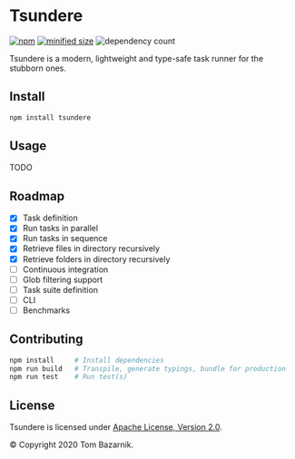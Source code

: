 # Tsundere

[![npm](https://img.shields.io/npm/v/tsundere)](https://www.npmjs.com/package/tsundere) [![minified size](https://img.shields.io/bundlephobia/min/tsundere)](https://bundlephobia.com/result?p=tsundere@latest) ![dependency count](https://badgen.net/bundlephobia/dependency-count/tsundere)

Tsundere is a modern, lightweight and type-safe task runner for the stubborn ones.

## Install

```bash
npm install tsundere
```

## Usage

TODO

## Roadmap

- [x] Task definition
- [x] Run tasks in parallel
- [x] Run tasks in sequence
- [x] Retrieve files in directory recursively
- [x] Retrieve folders in directory recursively
- [ ] Continuous integration
- [ ] Glob filtering support
- [ ] Task suite definition
- [ ] CLI
- [ ] Benchmarks

## Contributing

```bash
npm install     # Install dependencies
npm run build   # Transpile, generate typings, bundle for production
npm run test    # Run test(s)
```

## License

Tsundere is licensed under [Apache License, Version 2.0](https://www.apache.org/licenses/LICENSE-2.0).

© Copyright 2020 Tom Bazarnik.

